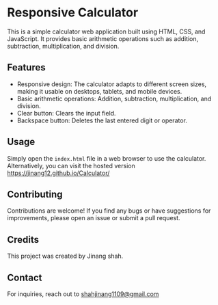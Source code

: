 # Responsive Calculator

This is a simple calculator web application built using HTML, CSS, and JavaScript. It provides basic arithmetic operations such as addition, subtraction, multiplication, and division.

## Features

- Responsive design: The calculator adapts to different screen sizes, making it usable on desktops, tablets, and mobile devices.
- Basic arithmetic operations: Addition, subtraction, multiplication, and division.
- Clear button: Clears the input field.
- Backspace button: Deletes the last entered digit or operator.

## Usage

Simply open the `index.html` file in a web browser to use the calculator. Alternatively, you can visit the hosted version  https://jinang12.github.io/Calculator/

## Contributing

Contributions are welcome! If you find any bugs or have suggestions for improvements, please open an issue or submit a pull request.

## Credits

This project was created by Jinang shah.

## Contact

For inquiries, reach out to shahjinang1109@gmail.com
